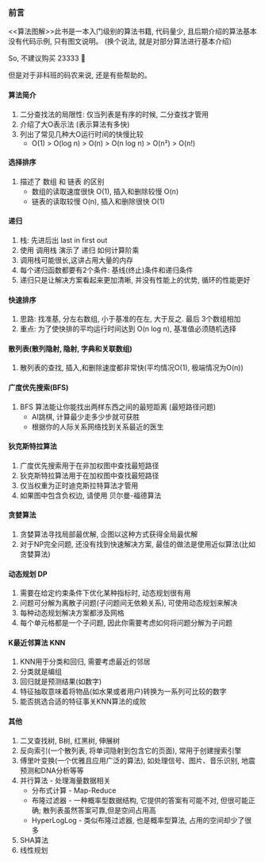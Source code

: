 ### 前言
<<算法图解>>此书是一本入门级别的算法书籍, 代码量少, 且后期介绍的算法基本没有代码示例, 只有图文说明。 (换个说法, 就是对部分算法进行基本介绍)    

So, 不建议购买 23333 🤣

但是对于非科班的码农来说, 还是有些帮助的。    


#### 算法简介
1. 二分查找法的局限性: 仅当列表是有序的时候, 二分查找才管用
2. 介绍了大O表示法 (表示算法有多快)
3. 列出了常见几种大O运行时间的快慢比较
    + O(1) >  O(log n) > O(n) > O(n log n) > O(n²) > O(n!)

####  选择排序
1. 描述了 数组 和 链表 的区别
    + 数组的读取速度很快 O(1), 插入和删除较慢 O(n)
    + 链表的读取较慢 O(n), 插入和删除很快 O(1)

#### 递归
1. 栈: 先进后出 last in first out 
2. 使用 调用栈 演示了 递归 如何计算阶乘
3. 调用栈可能很长,这讲占用大量的内存
4. 每个递归函数都要有2个条件: 基线(终止)条件和递归条件
5. 递归只是让解决方案看起来更加清晰, 并没有性能上的优势, 循环的性能更好

#### 快速排序
1. 思路: 找准基, 分左右数组, 小于基准的在左, 大于反之. 最后 3个数组相加
2. 重点: 为了使快排的平均运行时间达到 O(n log n), 基准值必须随机选择

#### 散列表(散列隐射, 隐射, 字典和关联数组)
1. 散列表的查找, 插入,和删除速度都非常快(平均情况O(1), 极端情况为O(n))

#### 广度优先搜索(BFS)
1. BFS 算法能让你能找出两样东西之间的最短距离 (最短路径问题)
    + AI跳棋, 计算最少走多少步就可获胜
    + 根据你的人际关系网络找到关系最近的医生

#### 狄克斯特拉算法
1. 广度优先搜索用于在非加权图中查找最短路径
2. 狄克斯特拉算法用于在加权图中查找最短路径
3. 仅当权重为正时迪克斯拉特算法才管用
4. 如果图中包含负权边, 请使用 贝尔曼-福德算法

#### 贪婪算法
1. 贪婪算法寻找局部最优解, 企图以这种方式获得全局最优解
2. 对于NP完全问题, 还没有找到快速解决方案, 最佳的做法是使用近似算法(比如 贪婪算法)

#### 动态规划 DP
1. 需要在给定约束条件下优化某种指标时, 动态规划很有用
2. 问题可分解为离散子问题(子问题间无依赖关系), 可使用动态规划来解决
3. 每种动态规划解决方案都涉及网格
4. 每个单元格都是一个子问题, 因此你需要考虑如何将问题分解为子问题

#### K最近邻算法 KNN 
1. KNN用于分类和回归, 需要考虑最近的邻居
2. 分类就是编组
3. 回归就是预测结果(如数字)
4. 特征抽取意味着将物品(如水果或者用户)转换为一系列可比较的数字
5. 能否挑选合适的特征事关KNN算法的成败

#### 其他
1. 二叉查找树, B树, 红黑树, 伸展树
2. 反向索引(一个散列表, 将单词隐射到包含它的页面), 常用于创建搜索引擎
3. 傅里叶变换(一个优雅且应用广泛的算法), 如处理信号、图片、音乐识别, 地震预测和DNA分析等等
4. 并行算法 - 处理海量数据相关
    + 分布式计算 - Map-Reduce
    + 布隆过滤器 - 一种概率型数据结构, 它提供的答案有可能不对, 但很可能正确; 散列表虽然答案可靠,但是空间占用高
    + HyperLogLog - 类似布隆过滤器, 也是概率型算法, 占用的空间却少了很多
5. SHA算法
6. 线性规划